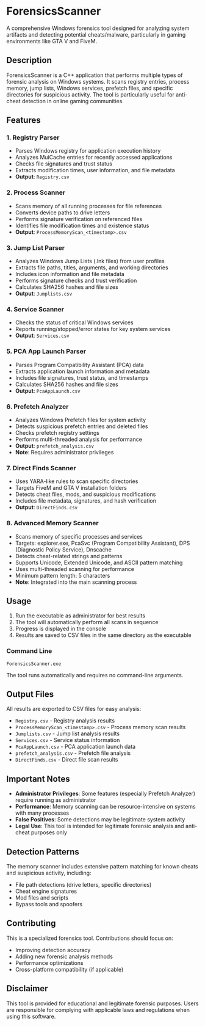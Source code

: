 # ForensicsScanner

A comprehensive Windows forensics tool designed for analyzing system artifacts and detecting potential cheats/malware, particularly in gaming environments like GTA V and FiveM.

## Description

ForensicsScanner is a C++ application that performs multiple types of forensic analysis on Windows systems. It scans registry entries, process memory, jump lists, Windows services, prefetch files, and specific directories for suspicious activity. The tool is particularly useful for anti-cheat detection in online gaming communities.

## Features

### 1. Registry Parser
- Parses Windows registry for application execution history
- Analyzes MuiCache entries for recently accessed applications
- Checks file signatures and trust status
- Extracts modification times, user information, and file metadata
- **Output**: `Registry.csv`

### 2. Process Scanner
- Scans memory of all running processes for file references
- Converts device paths to drive letters
- Performs signature verification on referenced files
- Identifies file modification times and existence status
- **Output**: `ProcessMemoryScan_<timestamp>.csv`

### 3. Jump List Parser
- Analyzes Windows Jump Lists (.lnk files) from user profiles
- Extracts file paths, titles, arguments, and working directories
- Includes icon information and file metadata
- Performs signature checks and trust verification
- Calculates SHA256 hashes and file sizes
- **Output**: `Jumplists.csv`

### 4. Service Scanner
- Checks the status of critical Windows services
- Reports running/stopped/error states for key system services
- **Output**: `Services.csv`

### 5. PCA App Launch Parser
- Parses Program Compatibility Assistant (PCA) data
- Extracts application launch information and metadata
- Includes file signatures, trust status, and timestamps
- Calculates SHA256 hashes and file sizes
- **Output**: `PcaAppLaunch.csv`

### 6. Prefetch Analyzer
- Analyzes Windows Prefetch files for system activity
- Detects suspicious prefetch entries and deleted files
- Checks prefetch registry settings
- Performs multi-threaded analysis for performance
- **Output**: `prefetch_analysis.csv`
- **Note**: Requires administrator privileges

### 7. Direct Finds Scanner
- Uses YARA-like rules to scan specific directories
- Targets FiveM and GTA V installation folders
- Detects cheat files, mods, and suspicious modifications
- Includes file metadata, signatures, and hash verification
- **Output**: `DirectFinds.csv`

### 8. Advanced Memory Scanner
- Scans memory of specific processes and services
- Targets: explorer.exe, PcaSvc (Program Compatibility Assistant), DPS (Diagnostic Policy Service), Dnscache
- Detects cheat-related strings and patterns
- Supports Unicode, Extended Unicode, and ASCII pattern matching
- Uses multi-threaded scanning for performance
- Minimum pattern length: 5 characters
- **Note**: Integrated into the main scanning process

## Usage

1. Run the executable as administrator for best results
2. The tool will automatically perform all scans in sequence
3. Progress is displayed in the console
4. Results are saved to CSV files in the same directory as the executable

### Command Line
```
ForensicsScanner.exe
```

The tool runs automatically and requires no command-line arguments.

## Output Files

All results are exported to CSV files for easy analysis:

- `Registry.csv` - Registry analysis results
- `ProcessMemoryScan_<timestamp>.csv` - Process memory scan results
- `Jumplists.csv` - Jump list analysis results
- `Services.csv` - Service status information
- `PcaAppLaunch.csv` - PCA application launch data
- `prefetch_analysis.csv` - Prefetch file analysis
- `DirectFinds.csv` - Direct file scan results

## Important Notes

- **Administrator Privileges**: Some features (especially Prefetch Analyzer) require running as administrator
- **Performance**: Memory scanning can be resource-intensive on systems with many processes
- **False Positives**: Some detections may be legitimate system activity
- **Legal Use**: This tool is intended for legitimate forensic analysis and anti-cheat purposes only

## Detection Patterns

The memory scanner includes extensive pattern matching for known cheats and suspicious activity, including:

- File path detections (drive letters, specific directories)
- Cheat engine signatures
- Mod files and scripts
- Bypass tools and spoofers

## Contributing

This is a specialized forensics tool. Contributions should focus on:
- Improving detection accuracy
- Adding new forensic analysis methods
- Performance optimizations
- Cross-platform compatibility (if applicable)

## Disclaimer


This tool is provided for educational and legitimate forensic purposes. Users are responsible for complying with applicable laws and regulations when using this software.

